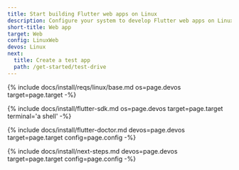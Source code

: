 ```yaml
---
title: Start building Flutter web apps on Linux
description: Configure your system to develop Flutter web apps on Linux.
short-title: Web app
target: Web
config: LinuxWeb
devos: Linux
next:
  title: Create a test app
  path: /get-started/test-drive
---
```


{% include docs/install/reqs/linux/base.md
   os=page.devos
   target=page.target
   -%}

{% include docs/install/flutter-sdk.md
   os=page.devos
   target=page.target
   terminal='a shell'
   -%}

{% include docs/install/flutter-doctor.md
   devos=page.devos
   target=page.target
   config=page.config
   -%}

{% include docs/install/next-steps.md
   devos=page.devos
   target=page.target
   config=page.config
   -%}
